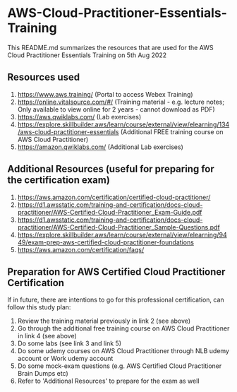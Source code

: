 # AWS-Cloud-Practitioner-Essentials-Training

This README.md summarizes the resources that are used for the AWS Cloud Practitioner Essentials Training on 5th Aug 2022

## Resources used

1. https://www.aws.training/ (Portal to access Webex Training)
2. https://online.vitalsource.com/#/ (Training material - e.g. lecture notes; Only available to view online for 2 years - cannot download as PDF)
3. https://aws.qwiklabs.com/ (Lab exercises)
4. https://explore.skillbuilder.aws/learn/course/external/view/elearning/134/aws-cloud-practitioner-essentials (Additional FREE training course on AWS Cloud Practitioner)
5. https://amazon.qwiklabs.com/ (Additional Lab exercises)

## Additional Resources (useful for preparing for the certification exam)
1. https://aws.amazon.com/certification/certified-cloud-practitioner/
2. https://d1.awsstatic.com/training-and-certification/docs-cloud-practitioner/AWS-Certified-Cloud-Practitioner_Exam-Guide.pdf
3. https://d1.awsstatic.com/training-and-certification/docs-cloud-practitioner/AWS-Certified-Cloud-Practitioner_Sample-Questions.pdf
4. https://explore.skillbuilder.aws/learn/course/external/view/elearning/9449/exam-prep-aws-certified-cloud-practitioner-foundations
5. https://aws.amazon.com/certification/faqs/

## Preparation for AWS Certified Cloud Practitioner Certification

If in future, there are intentions to go for this professional certification, can follow this study plan:

1. Review the training material previously in link 2 (see above)
2. Go through the additional free training course on AWS Cloud Practitioner in link 4 (see above)
3. Do some labs (see link 3 and link 5)
4. Do some udemy courses on AWS Cloud Practitioner through NLB udemy account or Work udemy account
5. Do some mock-exam questions (e.g. AWS Certified Cloud Practitioner Brain Dumps etc)
6. Refer to 'Additional Resources' to prepare for the exam as well
